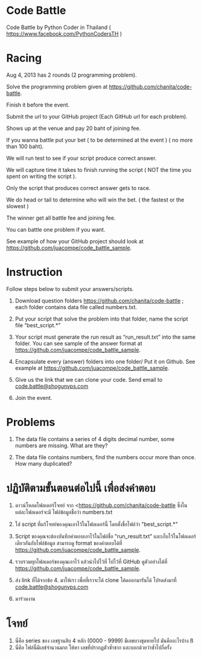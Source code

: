 Code Battle
===========

Code Battle by Python Coder in Thailand ( https://www.facebook.com/PythonCodersTH )

Racing
=======
Aug 4, 2013 has 2 rounds (2 programming problem).

Solve the programming problem given at https://github.com/chanita/code-battle.

Finish it before the event.

Submit the url to your GitHub project (Each GitHub url for each problem).

Shows up at the venue and pay 20 baht of joining fee.

If you wanna battle put your bet ( to be determined at the event ) ( no more than 100 baht).

We will run test to see if your script produce correct answer.

We will capture time it takes to finish running the script ( NOT the time you spent on writing the script ).

Only the script that produces correct answer gets to race.

We do head or tail to determine who will win the bet. ( the fastest or the slowest )

The winner get all battle fee and joining fee.

You can battle one problem if you want.

See example of how your GitHub project should look at https://github.com/juacompe/code_battle_sample.



Instruction
=============

Follow steps below to submit your answers/scripts.

1. Download question folders https://github.com/chanita/code-battle  ; each folder contains data file called numbers.txt.

2. Put your script that solve the problem into that folder, name the script file “best_script.*”

3. Your script must generate the run result as “run_result.txt” into the same folder. You can see sample of the answer format at   https://github.com/juacompe/code_battle_sample.

4. Encapsulate every (answer) folders into one folder/ Put it on Github. See example at https://github.com/juacompe/code_battle_sample.

5. Give us the link that we can clone your code. Send email to code.battle@shogunvps.com

6. Join the event.


Problems
===========

1. The data file contains a series of 4 digits decimal number, some numbers are missing. What are they?

2. The data file contains numbers, find the numbers occur more than once. How many duplicated?


ปฏิบัติตามขั้นตอนต่อไปนี้ เพื่อส่งคำตอบ
=============================

1. ดาวน์โหลดโฟลเดอร์โจทย์ จาก <https://github.com/chanita/code-battle ซึ่งในแต่ละโฟลเดอร์จะมี ไฟล์ข้อมูลชื่อว่า numbers.txt

2. ใส่ script ที่แก้โจทย์ของคุณเอาไว้ในโฟลเดอร์นี้ โดยตั้งชื่อไฟล์ว่า "best_script.*"

3. Script ของคุณจะต้องบันทึกคำตอบเอาไว้ในไฟล์ชื่อ "run_result.txt" และเก็บไว้ในโฟลเดอร์เดียวกันกับไฟล์ข้อมูล  สามารถดู format ของคำตอบได้ที่  https://github.com/juacompe/code_battle_sample.

4. รวบรวมทุกโฟลเดอร์ของคุณเอาไว้ แล้วนำไปไว้ที่ ไปไว้ที่ GitHub ดูตัวอย่างได้ที่ https://github.com/juacompe/code_battle_sample.

5. ส่ง link ที่ได้จากข้อ 4. มาให้เรา เพื่อที่เราจะได้ clone โค้ดออกมารันได้ โปรดส่งมาที่  code.battle@shogunvps.com

6. มาร่วมงาน


โจทย์
======

1. นี่คือ series ของ เลขฐานสิบ 4 หลัก (0000 - 9999) มีเลขบางชุดหายไป มันคืออะไรบ้าง
ß
2. นี่คือ ไฟล์นี้มีเลข่จำนวนมาก ให้หา เลขที่ปรากฏตัวซ้ำซาก และบอกด้วยว่าซ้ำไปกี่ครั้ง





